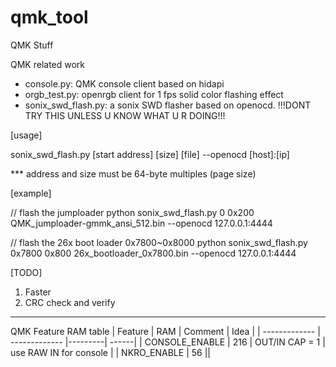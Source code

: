 # qmk_tool
QMK Stuff

QMK related work
* console.py: QMK console client based on hidapi
* orgb_test.py: openrgb client for 1 fps solid color flashing effect
* sonix_swd_flash.py: a sonix SWD flasher based on openocd. !!!DONT TRY THIS UNLESS U KNOW WHAT U R DOING!!!

[usage]

sonix_swd_flash.py [start address] [size] [file] --openocd [host]:[ip]

*** address and size must be 64-byte multiples (page size)

[example]

// flash the jumploader
python sonix_swd_flash.py 0 0x200 QMK_jumploader-gmmk_ansi_512.bin --openocd 127.0.0.1:4444

// flash the 26x boot loader 0x7800~0x8000
python sonix_swd_flash.py 0x7800 0x800 26x_bootloader_0x7800.bin --openocd 127.0.0.1:4444


[TODO]
1. Faster
2. CRC check and verify



------------


QMK Feature RAM table
| Feature       | RAM           | Comment |  Idea |
| ------------- | ------------- |---------| ------|
| CONSOLE_ENABLE  | 216  | OUT/IN CAP = 1 | use RAW IN for console |
| NKRO_ENABLE  | 56  ||

